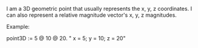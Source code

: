 I am a 3D geometric point that usually represents the x, y, z coordinates.
I can also represent a relative magnitude vector's x, y, z magnitudes.

Example:

point3D := 5 @ 10 @ 20. " x = 5; y = 10; z = 20"